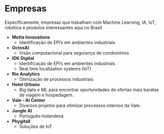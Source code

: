 # Empresas

Especificamente, empresas que trabalham com Machine Learning, IA, IoT, robótica e produtos interessantes aqui no Brasil.

- **Metta Innovations**
    - Identificação de EPI’s em ambientes industriais
- **OctosAI**
    - Visão computacional para segurança de condomínios
- **IDK Digital**
    - Identificação de EPI’s em ambientes industriais
    - Real time localization systems (IoT)
- **Rio Analytics**
    - Otimização de processos industriais
- **Hotel Urbano**
    - Big data e ML para encontrar oportunidades de ofertas mais baratas de viagem e hospedagem.
- **Vale - AI Center**
    - Diversos projetos para otimizar processos internos da Vale.
- **Jungle AI**
    - Português-holandesa
- **Phygitall**
    - Soluções de IoT